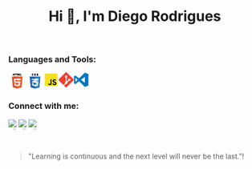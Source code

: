 <h1 align="center">Hi 👋, I'm Diego Rodrigues</h1>
<br>

### Languages and Tools:

<img align="left" alt="html5" width="35px" height="35px" src="./images/html.png" >
<img align="left" alt="css" width="35px" height="35px" src="./images/css.png" >
<img align="left" alt="js" width="30px" height="30px" src="./images/js.png" >
<img align="left" alt="git" width="30px" height="30px" src="./images/git.png" >
<img align="left" alt="vscode" width="30px" height="30px" src="./images/vscode.png" >
<br>
<br>


 
### Connect with me:
<p align="center">
<a href="https://twitter.com/dgo_rodrigues7" target="blank"><img align="left" src="https://cdn.jsdelivr.net/npm/simple-icons@3.0.1/icons/twitter.svg" alt="diegorodrigues" height="20" width="20" /></a>
<a href="https://www.linkedin.com/in/dgorodrigues7/" target="blank"><img align="left" src="https://cdn.jsdelivr.net/npm/simple-icons@3.0.1/icons/linkedin.svg" alt="diegorodrigues" height="20" width="20" /></a>
<a href="https://instagram.com/dgo_rodrigues7" target="blank"><img align="left" src="https://cdn.jsdelivr.net/npm/simple-icons@3.0.1/icons/instagram.svg" alt="diegorodrigues" height="20" width="20" /></a>
</p>
<br>
<br>
<br>

> "Learning is continuous and the next level will never be the last."!
